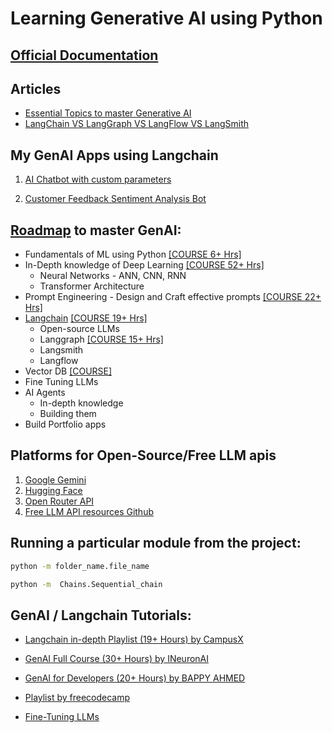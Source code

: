 # Learning Generative AI using Python

## [Official Documentation](https://academy.langchain.com/)

## Articles

- [Essential Topics to master Generative AI](https://odsc.medium.com/10-essential-topics-to-master-llms-and-generative-ai-8dba948c7829)
- [LangChain VS LangGraph VS LangFlow VS LangSmith](https://medium.com/@anshuman4luv/langchain-vs-langgraph-vs-langflow-vs-langsmith-a-detailed-comparison-74bc0d7ddaa9)

## My GenAI Apps using Langchain

1. [AI Chatbot with custom parameters](https://app-ai-chatbotgit-mlx6hr9mant2ffh4n3q3ak.streamlit.app/)

2. [Customer Feedback Sentiment Analysis Bot](https://langchain-appsgit-lgjyhyr9bgoijdfroteosl.streamlit.app/)

## [Roadmap](https://youtu.be/3on3S-fbeRI?si=dmu69duKfzS1SFa-) to master GenAI:

- Fundamentals of ML using Python [[COURSE 6+ Hrs]](https://youtu.be/JxgmHe2NyeY?si=qAr42rse2dc7H12k)
- In-Depth knowledge of Deep Learning [[COURSE 52+ Hrs]](https://youtube.com/playlist?list=PLKnIA16_RmvYuZauWaPlRTC54KxSNLtNn&si=mWeQdXZxLI4AiLBU)
  - Neural Networks - ANN, CNN, RNN
  - Transformer Architecture
- Prompt Engineering - Design and Craft effective prompts [[COURSE 22+ Hrs]](https://www.udemy.com/course/prompt-engineering-for-ai/?couponCode=KEEPLEARNING)
- [Langchain](https://github.com/langchain-ai/langchain) [[COURSE 19+ Hrs]](https://youtube.com/playlist?list=PLKnIA16_RmvaTbihpo4MtzVm4XOQa0ER0&si=QsClH2RVArbJfspp) 
  - Open-source LLMs
  - Langgraph [[COURSE 15+ Hrs]](https://youtube.com/playlist?list=PLQxDHpeGU14AJ4sBRWLBqjMthxrLXJmgF&si=wOkjSc2NlBjWVvNM)
  - Langsmith
  - Langflow
- Vector DB [[COURSE]](https://youtu.be/8KrTO9bS91s?si=k66Gwy27794HeKzb)
- Fine Tuning LLMs
- AI Agents
  - In-depth knowledge
  - Building them
- Build Portfolio apps

## Platforms for Open-Source/Free LLM apis

1. [Google Gemini](https://ai.google.dev/gemini-api/docs/quickstart?lang=python)
2. [Hugging Face](https://huggingface.co/models)
3. [Open Router API](https://openrouter.ai/models?max_price=0)
4. [Free LLM API resources Github](https://github.com/cheahjs/free-llm-api-resources?tab=readme-ov-file)

## Running a particular module from the project:

```bash
python -m folder_name.file_name

python -m  Chains.Sequential_chain
```


## GenAI / Langchain Tutorials:

- [Langchain in-depth Playlist (19+ Hours) by CampusX](https://youtube.com/playlist?list=PLKnIA16_RmvaTbihpo4MtzVm4XOQa0ER0&si=QsClH2RVArbJfspp)
- [GenAI Full Course (30+ Hours) by INeuronAI](https://youtu.be/mEsleV16qdo?si=jC0SqTPvP1hDju0-)

- [GenAI for Developers (20+ Hours) by BAPPY AHMED](https://youtu.be/F0GQ0l2NfHA?si=iF59yq6fz-d34Pdq)

- [Playlist by freecodecamp](https://youtube.com/playlist?list=PLkz_y24mlSJY7hlQ-GyDgUCWz8TyIX_S3&si=D9AytdepUlM19_e7)

- [Fine-Tuning LLMs](https://youtu.be/iOdFUJiB0Zc?si=2muaepFpK5g1V9TS)